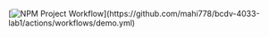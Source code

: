 [![NPM Project Workflow]([https://github.com/Darshhhhh/BCDV-4033-lab1/actions/workflows/demo-flow.yml](https://github.com/mahi778/bcdv-4033-lab1/actions/workflows/demo.yml)/badge.svg)](https://github.com/mahi778/bcdv-4033-lab1/actions/workflows/demo.yml)
